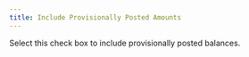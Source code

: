 ```yaml
---
title: Include Provisionally Posted Amounts
---
```



Select this check box to include provisionally posted balances.
